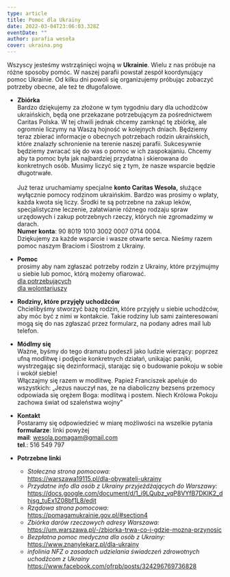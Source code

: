 ```yaml
---
type: article
title: Pomoc dla Ukrainy
date: 2022-03-04T23:06:03.328Z
eventDate: ""
author: parafia wesoła
cover: ukraina.png
---
```

<!--StartFragment-->

Wszyscy jesteśmy wstrząśnięci wojną w **Ukrainie**. Wielu z nas próbuje na różne sposoby pomóc. W naszej parafii powstał zespół koordynujący pomoc Ukrainie. Od kilku dni powoli się organizujemy próbując zobaczyć potrzeby obecne, ale też te długofalowe.

* **Zbiórka**\
  Bardzo dziękujemy za złożone w tym tygodniu dary dla uchodźców ukraińskich, będą one przekazane potrzebującym za pośrednictwem Caritas Polska. W tej chwili jednak chcemy zamknąć tę zbiórkę, ale ogromnie liczymy na Waszą hojność w kolejnych dniach. Będziemy teraz zbierać informacje o obecnych potrzebach rodzin ukraińskich, które znalazły schronienie na terenie naszej parafii. Sukcesywnie będziemy zwracać się do was o pomoc w ich zaspokajaniu. Chcemy aby ta pomoc była jak najbardziej przydatna i skierowana do konkretnych osób. Musimy liczyć się z tym, że nasze wsparcie będzie długotrwałe.\
  \
  Już teraz uruchamiamy specjalne **konto Caritas Wesoła,** służące wyłącznie pomocy rodzinom ukraińskim. Bardzo was prosimy o wpłaty, każda kwota się liczy. Środki te są potrzebne na zakup leków, specjalistyczne leczenie, załatwianie różnego rodzaju spraw urzędowych i zakup potrzebnych rzeczy, których nie zgromadzimy w darach. \
  **Numer konta**: 90 8019 1010 3002 0007 0714 0004. \
  Dziękujemy za każde wsparcie i wasze otwarte serca. Nieśmy razem pomoc naszym Braciom i Siostrom z Ukrainy.
* **Pomoc**\
  prosimy aby nam zgłaszać potrzeby rodzin z Ukrainy, które przyjmujmy u siebie lub pomoc, którą możemy ofiarować.  \
  [dla potrzebujących](https://bit.ly/potrzebuje-Ukraina)\
  [dla wolontariuszy](https://bit.ly/pomagam-Ukraina)
* **Rodziny, które przyjęły uchodźców**\
  Chcielibyśmy stworzyć bazę rodzin, które przyjęły u siebie uchodźców, aby móc być z nimi w kontakcie. Takie rodziny lub sami zainteresowani mogą się do nas zgłaszać przez formularz, na podany adres mail lub telefon.
* **Módlmy się**\
  Ważne, byśmy do tego dramatu podeszli jako ludzie wierzący: poprzez ufną modlitwę i podjęcie konkretnych działań, unikając paniki, wystrzegając się dezinformacji, starając się o budowanie pokoju w sobie i wokół siebie!\
  Włączajmy się razem w modlitwę. Papież Franciszek apeluje do wszystkich: „Jezus nauczył nas, że na diaboliczny bezsens przemocy odpowiada się orężem Boga: modlitwą i postem. Niech Królowa Pokoju zachowa świat od szaleństwa wojny”
* **Kontakt**\
  Postaramy się odpowiedzieć w miarę możliwości na wszelkie pytania \
  **formularze**: linki powyżej\
  **mail**: wesola.pomagam@gmail.com\
  **tel**.: 516 549 797
* **Potrzebne linki**

  * *Stołeczna strona pomocowa:*\
    https://warszawa19115.pl/dla-obywateli-ukrainy
  * *Przydatne info dla osób z Ukrainy przyjeżdżających do Warszawy:*\
    https://docs.google.com/document/d/1_i9LQubz_vqP8VYfB7DKIK2_dhjsg_tuEx1Z08bf1L8/edit
  * *Rządowa strona pomocowa:*\
    https://pomagamukrainie.gov.pl/#section4
  * *Zbiórka darów rzeczowych adresy Warszawa:*\
    https://um.warszawa.pl/-/zbiorka-trwa-co-i-gdzie-mozna-przynosic
  * *Bezpłatna pomoc medyczna dla osób z Ukrainy:*\
    https://www.znanylekarz.pl/dla-ukrainy
  * *infolinia NFZ o zasadach udzielania świadczeń zdrowotnych uchodźcom z Ukrainy*\
    https://www.facebook.com/ofrpb/posts/324296769736828

<!--EndFragment-->